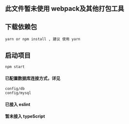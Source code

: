 ## 此文件暂未使用 webpack及其他打包工具

## 下载依赖包
    yarn or npm install , 建议 使用 yarn
## 启动项目
    npm start

#### 已配置数据库连接方式，详见 
    config/db
    config/mysql
#### 已接入 eslint
#### 暂未接入 typeScript 